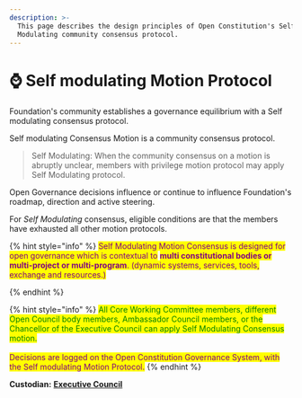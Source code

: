 ```yaml
---
description: >-
  This page describes the design principles of Open Constitution's Self
  Modulating community consensus protocol.
---
```


# ⌚ Self modulating Motion Protocol

Foundation's community establishes a governance equilibrium with a Self modulating consensus protocol.

Self modulating Consensus Motion is a community consensus protocol.

> Self Modulating: When the community consensus on a motion is abruptly unclear, members with privilege motion protocol may apply Self Modulating protocol.

Open Governance decisions influence or continue to influence Foundation's roadmap, direction and active steering.

For _Self Modulating_ consensus, eligible conditions are that the members have exhausted all other motion protocols.

{% hint style="info" %}
<mark style="color:purple;">Self Modulating Motion Consensus is designed for open governance which is contextual to</mark> <mark style="color:purple;"></mark><mark style="color:purple;">**multi constitutional bodies or multi-project or multi-program**</mark><mark style="color:purple;">. (dynamic systems, services, tools, exchange and resources.)</mark>&#x20;


{% endhint %}

{% hint style="info" %}
<mark style="color:green;">All Core Working Committee members, different Open Council body members, Ambassador Council members, or the Chancellor of the Executive Council can apply Self Modulating Consensus motion.</mark>\
\
<mark style="color:purple;">Decisions are logged on the Open Constitution Governance System, with the Self modulating Motion Protocol.</mark>
{% endhint %}

**Custodian:** [**Executive Council**](../../foundation/executive-council.md)
